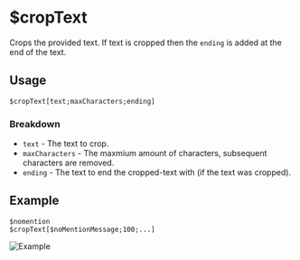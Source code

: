 # $cropText
Crops the provided text. If text is cropped then the `ending` is added at the end of the text.

## Usage
```
$cropText[text;maxCharacters;ending]
```

### Breakdown
- `text` - The text to crop.
- `maxCharacters` - The maxmium amount of characters, subsequent characters are removed.
- `ending` - The text to end the cropped-text with (if the text was cropped).

## Example
```
$nomention
$cropText[$noMentionMessage;100;...]
```

![Example](https://user-images.githubusercontent.com/69215413/122798403-8d22f700-d28e-11eb-90c5-4473ed43dd62.png)
